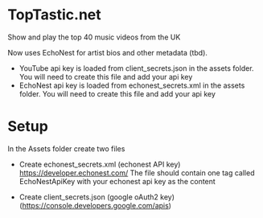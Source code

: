 # TopTastic.net
Show and play the top 40 music videos from the UK

Now uses EchoNest for artist bios and other metadata (tbd). 

* YouTube api key is loaded from client_secrets.json in the assets folder. You will need to create this file and add your api key
* EchoNest api key is loaded from echonest_secrets.xml in the assets folder. You will need to create this file and add your api key

# Setup 
In the Assets folder create two files
* Create echonest_secrets.xml (echonest API key) https://developer.echonest.com/ The file should contain one tag called EchoNestApiKey with your echonest api key as the content

* Create client_secrets.json (google oAuth2 key) (https://console.developers.google.com/apis)
